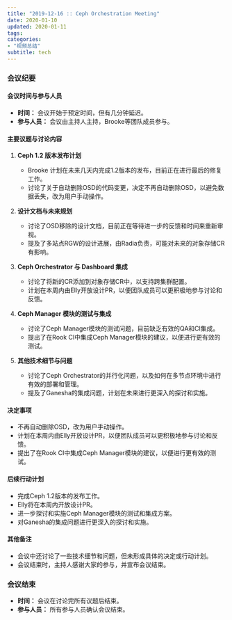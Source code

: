 ```yaml
---
title: "2019-12-16 :: Ceph Orchestration Meeting"
date: 2020-01-10
updated: 2020-01-11
tags:
categories:
- "视频总结"
subtitle: tech
---
```



### 会议纪要

#### 会议时间与参与人员
- **时间：** 会议开始于预定时间，但有几分钟延迟。
- **参与人员：** 会议由主持人主持，Brooke等团队成员参与。

#### 主要议题与讨论内容
1. **Ceph 1.2 版本发布计划**
   - Brooke 计划在未来几天内完成1.2版本的发布，目前正在进行最后的修复工作。
   - 讨论了关于自动删除OSD的代码变更，决定不再自动删除OSD，以避免数据丢失，改为用户手动操作。

2. **设计文档与未来规划**
   - 讨论了OSD移除的设计文档，目前正在等待进一步的反馈和时间来重新审视。
   - 提及了多站点RGW的设计进展，由Radia负责，可能对未来的对象存储CR有影响。

3. **Ceph Orchestrator 与 Dashboard 集成**
   - 讨论了将新的CR添加到对象存储CR中，以支持跨集群配置。
   - 计划在本周内由Elly开放设计PR，以便团队成员可以更积极地参与讨论和反馈。

4. **Ceph Manager 模块的测试与集成**
   - 讨论了Ceph Manager模块的测试问题，目前缺乏有效的QA和CI集成。
   - 提出了在Rook CI中集成Ceph Manager模块的建议，以便进行更有效的测试。

5. **其他技术细节与问题**
   - 讨论了Ceph Orchestrator的并行化问题，以及如何在多节点环境中进行有效的部署和管理。
   - 提及了Ganesha的集成问题，计划在未来进行更深入的探讨和实施。

#### 决定事项
- 不再自动删除OSD，改为用户手动操作。
- 计划在本周内由Elly开放设计PR，以便团队成员可以更积极地参与讨论和反馈。
- 提出了在Rook CI中集成Ceph Manager模块的建议，以便进行更有效的测试。

#### 后续行动计划
- 完成Ceph 1.2版本的发布工作。
- Elly将在本周内开放设计PR。
- 进一步探讨和实施Ceph Manager模块的测试和集成方案。
- 对Ganesha的集成问题进行更深入的探讨和实施。

#### 其他备注
- 会议中还讨论了一些技术细节和问题，但未形成具体的决定或行动计划。
- 会议结束时，主持人感谢大家的参与，并宣布会议结束。

### 会议结束
- **时间：** 会议在讨论完所有议题后结束。
- **参与人员：** 所有参与人员确认会议结束。